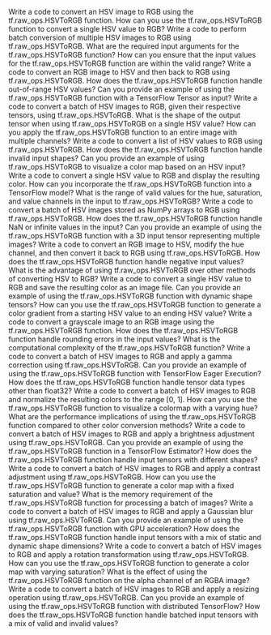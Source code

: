 Write a code to convert an HSV image to RGB using the tf.raw_ops.HSVToRGB function.
How can you use the tf.raw_ops.HSVToRGB function to convert a single HSV value to RGB?
Write a code to perform batch conversion of multiple HSV images to RGB using tf.raw_ops.HSVToRGB.
What are the required input arguments for the tf.raw_ops.HSVToRGB function?
How can you ensure that the input values for the tf.raw_ops.HSVToRGB function are within the valid range?
Write a code to convert an RGB image to HSV and then back to RGB using tf.raw_ops.HSVToRGB.
How does the tf.raw_ops.HSVToRGB function handle out-of-range HSV values?
Can you provide an example of using the tf.raw_ops.HSVToRGB function with a TensorFlow Tensor as input?
Write a code to convert a batch of HSV images to RGB, given their respective tensors, using tf.raw_ops.HSVToRGB.
What is the shape of the output tensor when using tf.raw_ops.HSVToRGB on a single HSV value?
How can you apply the tf.raw_ops.HSVToRGB function to an entire image with multiple channels?
Write a code to convert a list of HSV values to RGB using tf.raw_ops.HSVToRGB.
How does the tf.raw_ops.HSVToRGB function handle invalid input shapes?
Can you provide an example of using tf.raw_ops.HSVToRGB to visualize a color map based on an HSV input?
Write a code to convert a single HSV value to RGB and display the resulting color.
How can you incorporate the tf.raw_ops.HSVToRGB function into a TensorFlow model?
What is the range of valid values for the hue, saturation, and value channels in the input to tf.raw_ops.HSVToRGB?
Write a code to convert a batch of HSV images stored as NumPy arrays to RGB using tf.raw_ops.HSVToRGB.
How does the tf.raw_ops.HSVToRGB function handle NaN or infinite values in the input?
Can you provide an example of using the tf.raw_ops.HSVToRGB function with a 3D input tensor representing multiple images?
Write a code to convert an RGB image to HSV, modify the hue channel, and then convert it back to RGB using tf.raw_ops.HSVToRGB.
How does the tf.raw_ops.HSVToRGB function handle negative input values?
What is the advantage of using tf.raw_ops.HSVToRGB over other methods of converting HSV to RGB?
Write a code to convert a single HSV value to RGB and save the resulting color as an image file.
Can you provide an example of using the tf.raw_ops.HSVToRGB function with dynamic shape tensors?
How can you use the tf.raw_ops.HSVToRGB function to generate a color gradient from a starting HSV value to an ending HSV value?
Write a code to convert a grayscale image to an RGB image using the tf.raw_ops.HSVToRGB function.
How does the tf.raw_ops.HSVToRGB function handle rounding errors in the input values?
What is the computational complexity of the tf.raw_ops.HSVToRGB function?
Write a code to convert a batch of HSV images to RGB and apply a gamma correction using tf.raw_ops.HSVToRGB.
Can you provide an example of using the tf.raw_ops.HSVToRGB function with TensorFlow Eager Execution?
How does the tf.raw_ops.HSVToRGB function handle tensor data types other than float32?
Write a code to convert a batch of HSV images to RGB and normalize the resulting colors to the range [0, 1].
How can you use the tf.raw_ops.HSVToRGB function to visualize a colormap with a varying hue?
What are the performance implications of using the tf.raw_ops.HSVToRGB function compared to other color conversion methods?
Write a code to convert a batch of HSV images to RGB and apply a brightness adjustment using tf.raw_ops.HSVToRGB.
Can you provide an example of using the tf.raw_ops.HSVToRGB function in a TensorFlow Estimator?
How does the tf.raw_ops.HSVToRGB function handle input tensors with different shapes?
Write a code to convert a batch of HSV images to RGB and apply a contrast adjustment using tf.raw_ops.HSVToRGB.
How can you use the tf.raw_ops.HSVToRGB function to generate a color map with a fixed saturation and value?
What is the memory requirement of the tf.raw_ops.HSVToRGB function for processing a batch of images?
Write a code to convert a batch of HSV images to RGB and apply a Gaussian blur using tf.raw_ops.HSVToRGB.
Can you provide an example of using the tf.raw_ops.HSVToRGB function with GPU acceleration?
How does the tf.raw_ops.HSVToRGB function handle input tensors with a mix of static and dynamic shape dimensions?
Write a code to convert a batch of HSV images to RGB and apply a rotation transformation using tf.raw_ops.HSVToRGB.
How can you use the tf.raw_ops.HSVToRGB function to generate a color map with varying saturation?
What is the effect of using the tf.raw_ops.HSVToRGB function on the alpha channel of an RGBA image?
Write a code to convert a batch of HSV images to RGB and apply a resizing operation using tf.raw_ops.HSVToRGB.
Can you provide an example of using the tf.raw_ops.HSVToRGB function with distributed TensorFlow?
How does the tf.raw_ops.HSVToRGB function handle batched input tensors with a mix of valid and invalid values?